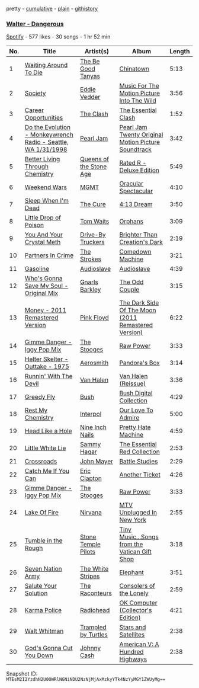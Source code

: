 pretty - [cumulative](/playlists/cumulative/53yqWl4VM0iD34tl27ABhY.md) - [plain](/playlists/plain/53yqWl4VM0iD34tl27ABhY) - [githistory](https://github.githistory.xyz/mackorone/spotify-playlist-archive/blob/main/playlists/plain/53yqWl4VM0iD34tl27ABhY)

### [Walter \- Dangerous](https://open.spotify.com/playlist/53yqWl4VM0iD34tl27ABhY)

> 

[Spotify](https://open.spotify.com/user/spotify) - 577 likes - 30 songs - 1 hr 52 min

| No. | Title | Artist(s) | Album | Length |
|---|---|---|---|---|
| 1 | [Waiting Around To Die](https://open.spotify.com/track/3ulipeC36lUvRzPETyFlm9) | [The Be Good Tanyas](https://open.spotify.com/artist/37PywjKNsxHji5F9eFODF2) | [Chinatown](https://open.spotify.com/album/4DmIMhr8OwJGrYr8Gs7RuV) | 5:13 |
| 2 | [Society](https://open.spotify.com/track/37KL1oRZD8yzcke0yYdkE0) | [Eddie Vedder](https://open.spotify.com/artist/0mXTJETA4XUa12MmmXxZJh) | [Music For The Motion Picture Into The Wild](https://open.spotify.com/album/3H2Mr0PkWDtgdgVKt6c8c6) | 3:56 |
| 3 | [Career Opportunities](https://open.spotify.com/track/0NisMp3Q1kespJAoosQSPb) | [The Clash](https://open.spotify.com/artist/3RGLhK1IP9jnYFH4BRFJBS) | [The Essential Clash](https://open.spotify.com/album/1L1154DrG8gnmYwQAcuUns) | 1:52 |
| 4 | [Do the Evolution \- Monkeywrench Radio \- Seattle, WA 1/31/1998](https://open.spotify.com/track/02jxYhiWWwoKX4noECbILy) | [Pearl Jam](https://open.spotify.com/artist/1w5Kfo2jwwIPruYS2UWh56) | [Pearl Jam Twenty Original Motion Picture Soundtrack](https://open.spotify.com/album/1z6iuIsvWR3AjWhMY2xFOk) | 3:42 |
| 5 | [Better Living Through Chemistry](https://open.spotify.com/track/7GYqzwtxd7gqggYgEOpnAu) | [Queens of the Stone Age](https://open.spotify.com/artist/4pejUc4iciQfgdX6OKulQn) | [Rated R \- Deluxe Edition](https://open.spotify.com/album/10UBEkRjqtl0iT2BRAwcto) | 5:49 |
| 6 | [Weekend Wars](https://open.spotify.com/track/19K3lUMJmOdeuOBTrbLm19) | [MGMT](https://open.spotify.com/artist/0SwO7SWeDHJijQ3XNS7xEE) | [Oracular Spectacular](https://open.spotify.com/album/6mm1Skz3JE6AXneya9Nyiv) | 4:10 |
| 7 | [Sleep When I'm Dead](https://open.spotify.com/track/0UZCGE8Uk1rmDRHqrGIVa9) | [The Cure](https://open.spotify.com/artist/7bu3H8JO7d0UbMoVzbo70s) | [4:13 Dream](https://open.spotify.com/album/0gd0t1iQ3WReB8TNQvALTV) | 3:50 |
| 8 | [Little Drop of Poison](https://open.spotify.com/track/1jbjqnT7KfQZkqmkZaw3CQ) | [Tom Waits](https://open.spotify.com/artist/7x83XhcMbOTl1UdYsPTuZM) | [Orphans](https://open.spotify.com/album/0eJrLBHOQdQ6zDHCsDLOwm) | 3:09 |
| 9 | [You And Your Crystal Meth](https://open.spotify.com/track/2RoaUDDBWn4fctZnW1qP2l) | [Drive\-By Truckers](https://open.spotify.com/artist/1rXr1ZnvbRoYBaedIl9v4v) | [Brighter Than Creation's Dark](https://open.spotify.com/album/1Y6Nb8cmlklQskAsOU3J8W) | 2:19 |
| 10 | [Partners In Crime](https://open.spotify.com/track/2ncRH1zCER8iHXYhlHXyam) | [The Strokes](https://open.spotify.com/artist/0epOFNiUfyON9EYx7Tpr6V) | [Comedown Machine](https://open.spotify.com/album/4WnkQO4xD9ljQooB3VIxCV) | 3:21 |
| 11 | [Gasoline](https://open.spotify.com/track/33AxY0QUitvte6JV6B6uLE) | [Audioslave](https://open.spotify.com/artist/2ziB7fzrXBoh1HUPS6sVFn) | [Audioslave](https://open.spotify.com/album/78guAsers0klWl6RwzgDLd) | 4:39 |
| 12 | [Who's Gonna Save My Soul \- Original Mix](https://open.spotify.com/track/4qiBDlMzW2vTK8dJKw7xD3) | [Gnarls Barkley](https://open.spotify.com/artist/5SbkVQYYzlw1kte75QIabH) | [The Odd Couple](https://open.spotify.com/album/3R2TOuSPrGi3jNafJNFixD) | 3:15 |
| 13 | [Money \- 2011 Remastered Version](https://open.spotify.com/track/3aoDEt6zSuYQ47gzarlaVo) | [Pink Floyd](https://open.spotify.com/artist/0k17h0D3J5VfsdmQ1iZtE9) | [The Dark Side Of The Moon \(2011 Remastered Version\)](https://open.spotify.com/album/3a0UOgDWw2pTajw85QPMiz) | 6:22 |
| 14 | [Gimme Danger \- Iggy Pop Mix](https://open.spotify.com/track/77bHrxVX3E2SWopfaoWrTw) | [The Stooges](https://open.spotify.com/artist/4BFMTELQyWJU1SwqcXMBm3) | [Raw Power](https://open.spotify.com/album/6mxbG8KrOTZIxlP4gzaliM) | 3:33 |
| 15 | [Helter Skelter \- Outtake \- 1975](https://open.spotify.com/track/5svBTKTKa8S8jaZqV3XZgv) | [Aerosmith](https://open.spotify.com/artist/7Ey4PD4MYsKc5I2dolUwbH) | [Pandora's Box](https://open.spotify.com/album/4HxV2LEGimmJoD65yllfSL) | 3:14 |
| 16 | [Runnin' With The Devil](https://open.spotify.com/track/3gLlcZQMvpwgtV9THHXrGp) | [Van Halen](https://open.spotify.com/artist/2cnMpRsOVqtPMfq7YiFE6K) | [Van Halen \(Reissue\)](https://open.spotify.com/album/7G2PY8yve3Db0PeGsosb4x) | 3:36 |
| 17 | [Greedy Fly](https://open.spotify.com/track/4L3rX2zbxlB2h0h2k47pqE) | [Bush](https://open.spotify.com/artist/78SHxLdtysAXgywQ4vE0Oa) | [Bush Digital Collection](https://open.spotify.com/album/6qxLUeyoz4DpQL4cXbUK0v) | 4:29 |
| 18 | [Rest My Chemistry](https://open.spotify.com/track/4iLG33TT4HaVILLC0q4rEn) | [Interpol](https://open.spotify.com/artist/3WaJSfKnzc65VDgmj2zU8B) | [Our Love To Admire](https://open.spotify.com/album/49agqemJmnDfTA8nqod1qy) | 5:00 |
| 19 | [Head Like a Hole](https://open.spotify.com/track/60ig0jG8TkhAwfDRUbP6Eo) | [Nine Inch Nails](https://open.spotify.com/artist/0X380XXQSNBYuleKzav5UO) | [Pretty Hate Machine](https://open.spotify.com/album/1EeKyBSqTljR1a0OOmL033) | 4:59 |
| 20 | [Little White Lie](https://open.spotify.com/track/1YQ5dX31nGu1XbSzs6iXyp) | [Sammy Hagar](https://open.spotify.com/artist/1hXjTjJzZTXDZ75AclOo6N) | [The Essential Red Collection](https://open.spotify.com/album/6SUJunxhvTnNtwilWtL8d1) | 2:53 |
| 21 | [Crossroads](https://open.spotify.com/track/4WBmkMJyWubRXRLYk8t9SI) | [John Mayer](https://open.spotify.com/artist/0hEurMDQu99nJRq8pTxO14) | [Battle Studies](https://open.spotify.com/album/1V5vQRMWTNGmqwxY8jMVou) | 2:29 |
| 22 | [Catch Me If You Can](https://open.spotify.com/track/7gP7uRggAiXHrC0DhNpRyE) | [Eric Clapton](https://open.spotify.com/artist/6PAt558ZEZl0DmdXlnjMgD) | [Another Ticket](https://open.spotify.com/album/0RnwxYxvxulUrMDyszaTlt) | 4:26 |
| 23 | [Gimme Danger \- Iggy Pop Mix](https://open.spotify.com/track/77bHrxVX3E2SWopfaoWrTw) | [The Stooges](https://open.spotify.com/artist/4BFMTELQyWJU1SwqcXMBm3) | [Raw Power](https://open.spotify.com/album/6mxbG8KrOTZIxlP4gzaliM) | 3:33 |
| 24 | [Lake Of Fire](https://open.spotify.com/track/4UJmPSJsBsIR1U0N79BU1g) | [Nirvana](https://open.spotify.com/artist/6olE6TJLqED3rqDCT0FyPh) | [MTV Unplugged In New York](https://open.spotify.com/album/1To7kv722A8SpZF789MZy7) | 2:55 |
| 25 | [Tumble in the Rough](https://open.spotify.com/track/5tuSu554gnalzbg4t2jKfc) | [Stone Temple Pilots](https://open.spotify.com/artist/2UazAtjfzqBF0Nho2awK4z) | [Tiny Music...Songs from the Vatican Gift Shop](https://open.spotify.com/album/2JJEIN6LvQJQTJDfnYdDAe) | 3:18 |
| 26 | [Seven Nation Army](https://open.spotify.com/track/3ctoHckjyd13eBi2IDw2Ip) | [The White Stripes](https://open.spotify.com/artist/4F84IBURUo98rz4r61KF70) | [Elephant](https://open.spotify.com/album/0VXcqDD3sHdOIGtO6oYv3d) | 3:51 |
| 27 | [Salute Your Solution](https://open.spotify.com/track/0ydgFPcYrxaHgVuLd17mjh) | [The Raconteurs](https://open.spotify.com/artist/4wo1267SJuUfHgasdlfNfc) | [Consolers of the Lonely](https://open.spotify.com/album/0OBNtBshpjFPStZGJTGNJr) | 2:59 |
| 28 | [Karma Police](https://open.spotify.com/track/4BFAWLRycYNSbhUgZFijc9) | [Radiohead](https://open.spotify.com/artist/4Z8W4fKeB5YxbusRsdQVPb) | [OK Computer \(Collector's Edition\)](https://open.spotify.com/album/5bNn3KPcrlgLmhRXj4d2EX) | 4:21 |
| 29 | [Walt Whitman](https://open.spotify.com/track/6nQ5z2EDrltb8MZs3HhfgL) | [Trampled by Turtles](https://open.spotify.com/artist/3GjVVVcFmUgEJEAAsbGkf4) | [Stars and Satellites](https://open.spotify.com/album/3otETa3Pe9HZon4cP9xZnB) | 2:38 |
| 30 | [God's Gonna Cut You Down](https://open.spotify.com/track/6RFkVsPmrM4pzlDkFswwJl) | [Johnny Cash](https://open.spotify.com/artist/6kACVPfCOnqzgfEF5ryl0x) | [American V: A Hundred Highways](https://open.spotify.com/album/40ObOkEaQKVmcJ6k1W2xMg) | 2:38 |

Snapshot ID: `MTEsM2I2YzdhN2U0OWRlNGNiNDU2NzNjMjAxMzkyYTk4NzYyMGY1ZWUyMg==`
